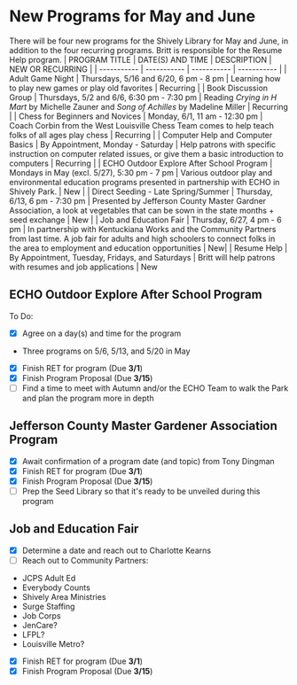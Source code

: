 # New Programs for May and June
There will be four new programs for the Shively Library for May and June, in addition to the four recurring programs. Britt is responsible for the Resume Help program.
| PROGRAM TITLE | DATE(S) AND TIME | DESCRIPTION | NEW OR RECURRING |
| ----------- | ----------- | ----------- | ----------- |
| Adult Game Night | Thursdays, 5/16 and 6/20, 6 pm - 8 pm | Learning how to play new games or play old favorites | Recurring |
| Book Discussion Group | Thursdays, 5/2 and 6/6, 6:30 pm - 7:30 pm | Reading *Crying in H Mart* by Michelle Zauner and *Song of Achilles* by Madeline Miller | Recurring |
| Chess for Beginners and Novices | Monday, 6/1, 11 am - 12:30 pm | Coach Corbin from the West Louisville Chess Team comes to help teach folks of all ages play chess | Recurring |
| Computer Help and Computer Basics | By Appointment, Monday - Saturday | Help patrons with specific instruction on computer related issues, or give them a basic introduction to computers | Recurring |
| ECHO Outdoor Explore After School Program | Mondays in May (excl. 5/27), 5:30 pm - 7 pm | Various outdoor play and environmental education programs presented in partnership with ECHO in Shively Park. | New |
| Direct Seeding - Late Spring/Summer | Thursday, 6/13, 6 pm - 7:30 pm | Presented by Jefferson County Master Gardner Association, a look at vegetables that can be sown in the state months + seed exchange | New | 
| Job and Education Fair | Thursday, 6/27, 4 pm - 6 pm | In partnership with Kentuckiana Works and the Community Partners from last time. A job fair for adults and high schoolers to connect folks in the area to employment and education opportunities | New|
| Resume Help | By Appointment, Tuesday, Fridays, and Saturdays | Britt will help patrons with resumes and job applications | New

## ECHO Outdoor Explore After School Program
To Do:
- [x] Agree on a day(s) and time for the program
- Three programs on 5/6, 5/13, and 5/20 in May
- [x] Finish RET for program (Due **3/1**)
- [x] Finish Program Proposal (Due **3/15**)
- [ ] Find a time to meet with Autumn and/or the ECHO
      Team to walk the Park and plan the program more
      in depth

## Jefferson County Master Gardener Association Program
- [x] Await confirmation of a program date (and topic) from Tony Dingman
- [x] Finish RET for program (Due **3/1**)
- [x] Finish Program Proposal (Due **3/15**)
- [ ] Prep the Seed Library so that it's ready to be unveiled during this program

## Job and Education Fair
- [x] Determine a date and reach out to Charlotte Kearns
- [ ] Reach out to Community Partners:
- JCPS Adult Ed
- Everybody Counts
- Shively Area Ministries
- Surge Staffing
- Job Corps
- JenCare?
- LFPL?
- Louisville Metro?
- [x] Finish RET for program (Due **3/1**)
- [x] Finish Program Proposal (Due **3/15**)
